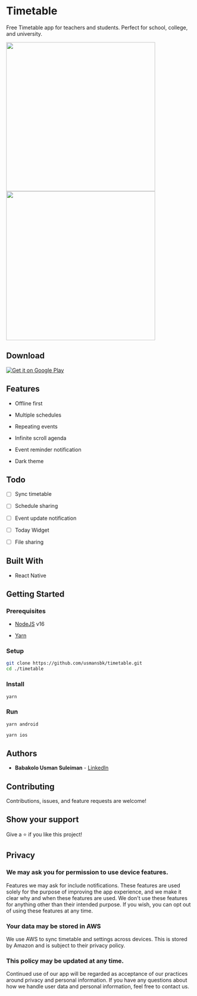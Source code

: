 # Timetable

Free Timetable app for teachers and students. Perfect for school, college, and university.

<p float="left">
<img src="https://user-images.githubusercontent.com/10219539/200135313-7f91ec04-9624-401f-b86d-624294e0bd3e.png" width="400">
<img src="https://user-images.githubusercontent.com/10219539/200135318-f865b045-2974-4267-ae5c-cec33b4ce0bb.png" width="400">
</p>

## Download

<a href='https://play.google.com/store/apps/details?id=com.babakolo.timetableapp&pcampaignid=pcampaignidMKT-Other-global-all-co-prtnr-py-PartBadge-Mar2515-1'><img alt='Get it on Google Play' src='https://play.google.com/intl/en_us/badges/static/images/badges/en_badge_web_generic.png'/></a>

## Features

- Offline first

- Multiple schedules

- Repeating events

- Infinite scroll agenda

- Event reminder notification

- Dark theme

## Todo

- [ ] Sync timetable

- [ ] Schedule sharing

- [ ] Event update notification

- [ ] Today Widget

- [ ] File sharing

## Built With

- React Native

## Getting Started

### Prerequisites

- [NodeJS](https://nodejs.org/en/) v16

- [Yarn](https://yarnpkg.com/getting-started/install)

### Setup

```sh
git clone https://github.com/usmansbk/timetable.git
cd ./timetable
```

### Install

```sh
yarn
```

### Run

```sh
yarn android
```

```sh
yarn ios
```

## Authors

- **Babakolo Usman Suleiman** - [LinkedIn](https://www.linkedin.com/in/usmansbk/)

## Contributing

Contributions, issues, and feature requests are welcome!

## Show your support

Give a ⭐️ if you like this project!

## Privacy

### We may ask you for permission to use device features.

Features we may ask for include notifications. These features are used solely for the purpose of improving the app experience, and we make it clear why and when these features are used. We don't use these features for anything other than their intended purpose. If you wish, you can opt out of using these features at any time.

### Your data may be stored in AWS

We use AWS to sync timetable and settings across devices. This is stored by Amazon and is subject to their privacy policy.

### This policy may be updated at any time.

Continued use of our app will be regarded as acceptance of our practices around privacy and personal information. If you have any questions about how we handle user data and personal information, feel free to contact us.
